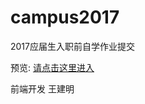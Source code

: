 # campus2017
2017应届生入职前自学作业提交

预览: [请点击这里进入](https://ihinspiration.github.io/campus2017/)

前端开发 王建明

